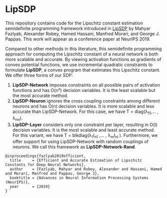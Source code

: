 # LipSDP

This repository contains code for the Lipschitz constant estimation semidefinite programming framework introduced in [LipSDP](https://arxiv.org/abs/1906.04893) by Mahyar Fazlyab, Alexander Robey, Hamed Hassani, Manfred Morari, and George J. Pappas.  This work will appear as a conference paper at NeurIPS 2019.

Compared to other methods in this literature, this semidefinite programming approach for computing the Lipschitz constant of a neural network is both more scalable and accurate.  By viewing activation functions as gradients of convex potential functions, we use incremental quadratic constraints to formulate __LipSDP__, a convex program that estimates this Lipschitz constant.  We offer three forms of our SDP:
  1. __LipSDP-Network__ imposes constraints on all possible pairs of activation functions and has O(n²) decision variables. It is the least scalable but the most accurate method.
  2. __LipSDP-Neuron__ ignores the cross coupling constraints among different neurons and has O(n) decision variables. It is more scalable and less accurate than LipSDP-Network. For this case, we have T = diag(λ<sub>11</sub>,... , λ<sub>nn</sub>).
  3. __LipSDP-Layer__ considers only one constraint per layer, resulting in O(l) decision variables.  It is the most scalable and least accurate method. For this variant, we have T = blkdiag(λ<sub>1</sub>I<sub>n1</sub> ,... , λ<sub>m</sub>I<sub>nl</sub> ).
Furthermore, we offer support for using LipSDP-Network with random couplings of neurons.  We call this framework as __LipSDP-Network-Rand__.  

```
@inproceedings{fazlyab2019efficient,
  title     = {Efficient and Accurate Estimation of Lipschitz Constants for Deep Neural Networks},
  author    = {Fazlyab, Mahyar and Robey, Alexander and Hassani, Hamed and Morari, Manfred and Pappas, George J},
  booktitle = {Advances in Neural Information Processing Systems (NeurIPS)},
  year      = {2019}
}
```
